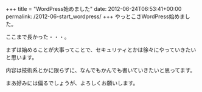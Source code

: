 +++
title = "WordPress始めました"
date: 2012-06-24T06:53:41+00:00
permalink: /2012-06-start_wordpress/
+++
やっとこさWordPress始めました。

ここまで長かった・・・。

まずは始めることが大事ってことで、セキュリティとかは徐々にやっていきたいと思います。

内容は技術系とかに限らずに、なんでもかんでも書いていきたいと思ってます。

まあ好みには偏るでしょうが、よろしくお願いします。